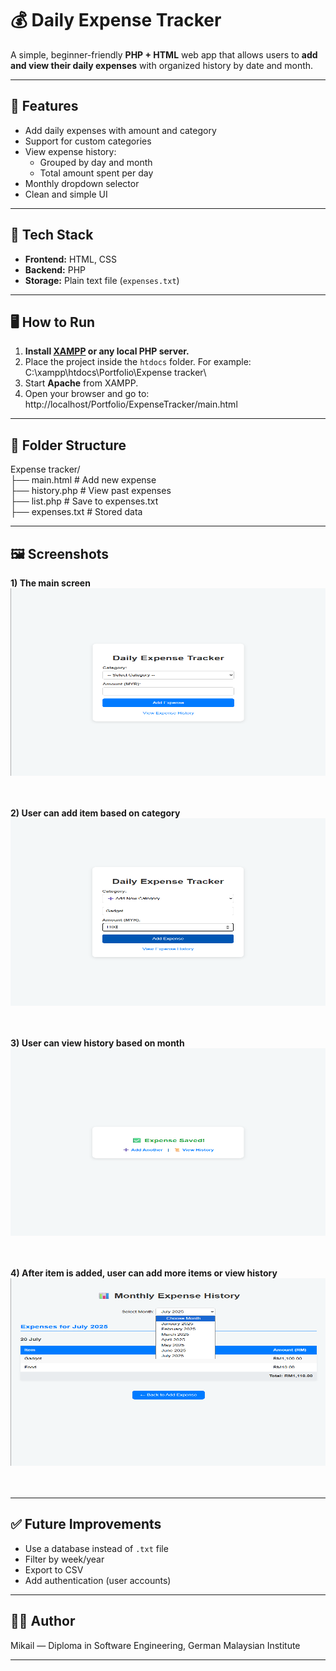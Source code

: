# 💰 Daily Expense Tracker

A simple, beginner-friendly **PHP + HTML** web app that allows users to **add and view their daily expenses** with organized history by date and month.

---

## 📌 Features

- Add daily expenses with amount and category
- Support for custom categories
- View expense history:
  - Grouped by day and month
  - Total amount spent per day
- Monthly dropdown selector
- Clean and simple UI

---

## 🧩 Tech Stack

- **Frontend:** HTML, CSS
- **Backend:** PHP
- **Storage:** Plain text file (`expenses.txt`)

---

## 🖥️ How to Run

1. **Install [XAMPP](https://www.apachefriends.org/) or any local PHP server.**
2. Place the project inside the `htdocs` folder. For example: C:\xampp\htdocs\Portfolio\Expense tracker\
3. Start **Apache** from XAMPP.
4. Open your browser and go to: http://localhost/Portfolio/ExpenseTracker/main.html  
 
---

## 📂 Folder Structure

Expense tracker/  
├── main.html # Add new expense  
├── history.php # View past expenses  
├── list.php # Save to expenses.txt  
├── expenses.txt # Stored data  
  
---

## 🖼️ Screenshots

**1) The main screen**   
<img src="screenshots/Screenshot1.png" width="550" height="300"/><br/>  
<br/>

**2) User can add item based on category**  
<img src="screenshots/Screenshot2.png" width="550" height="300"/><br/>  
<br/>

**3) User can view history based on month**    
<img src="screenshots/Screenshot3.png" width="550" height="300"/><br/>  
<br/>

**4) After item is added, user can add more items or view history**    
<img src="screenshots/Screenshot5.png" width="550" height="300"/><br/>  
<br/>

---

## ✅ Future Improvements

- Use a database instead of `.txt` file
- Filter by week/year
- Export to CSV
- Add authentication (user accounts)

---

## 🧑‍💻 Author

Mikail — Diploma in Software Engineering, German Malaysian Institute

---
